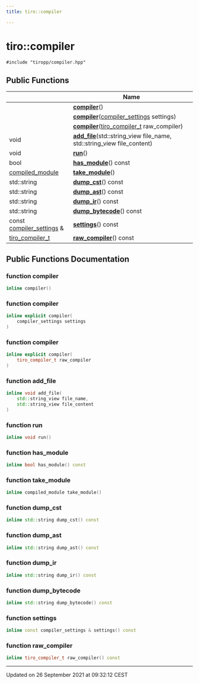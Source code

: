```yaml
---
title: tiro::compiler

---
```


# tiro::compiler






`#include "tiropp/compiler.hpp"`

## Public Functions

|                | Name           |
| -------------- | -------------- |
| | **[compiler](/docs/api/classes/classtiro_1_1compiler#function-compiler)**() |
| | **[compiler](/docs/api/classes/classtiro_1_1compiler#function-compiler)**([compiler_settings](/docs/api/classes/structtiro_1_1compiler__settings) settings) |
| | **[compiler](/docs/api/classes/classtiro_1_1compiler#function-compiler)**([tiro_compiler_t](/docs/api/files/def_8h#typedef-tiro-compiler-t) raw_compiler) |
| void | **[add_file](/docs/api/classes/classtiro_1_1compiler#function-add-file)**(std::string_view file_name, std::string_view file_content) |
| void | **[run](/docs/api/classes/classtiro_1_1compiler#function-run)**() |
| bool | **[has_module](/docs/api/classes/classtiro_1_1compiler#function-has-module)**() const |
| [compiled_module](/docs/api/classes/classtiro_1_1compiled__module) | **[take_module](/docs/api/classes/classtiro_1_1compiler#function-take-module)**() |
| std::string | **[dump_cst](/docs/api/classes/classtiro_1_1compiler#function-dump-cst)**() const |
| std::string | **[dump_ast](/docs/api/classes/classtiro_1_1compiler#function-dump-ast)**() const |
| std::string | **[dump_ir](/docs/api/classes/classtiro_1_1compiler#function-dump-ir)**() const |
| std::string | **[dump_bytecode](/docs/api/classes/classtiro_1_1compiler#function-dump-bytecode)**() const |
| const [compiler_settings](/docs/api/classes/structtiro_1_1compiler__settings) & | **[settings](/docs/api/classes/classtiro_1_1compiler#function-settings)**() const |
| [tiro_compiler_t](/docs/api/files/def_8h#typedef-tiro-compiler-t) | **[raw_compiler](/docs/api/classes/classtiro_1_1compiler#function-raw-compiler)**() const |

## Public Functions Documentation

### function compiler

```cpp
inline compiler()
```


### function compiler

```cpp
inline explicit compiler(
    compiler_settings settings
)
```


### function compiler

```cpp
inline explicit compiler(
    tiro_compiler_t raw_compiler
)
```


### function add_file

```cpp
inline void add_file(
    std::string_view file_name,
    std::string_view file_content
)
```


### function run

```cpp
inline void run()
```


### function has_module

```cpp
inline bool has_module() const
```


### function take_module

```cpp
inline compiled_module take_module()
```


### function dump_cst

```cpp
inline std::string dump_cst() const
```


### function dump_ast

```cpp
inline std::string dump_ast() const
```


### function dump_ir

```cpp
inline std::string dump_ir() const
```


### function dump_bytecode

```cpp
inline std::string dump_bytecode() const
```


### function settings

```cpp
inline const compiler_settings & settings() const
```


### function raw_compiler

```cpp
inline tiro_compiler_t raw_compiler() const
```


-------------------------------

Updated on 26 September 2021 at 09:32:12 CEST